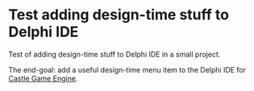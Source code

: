 # Test adding design-time stuff to Delphi IDE

Test of adding design-time stuff to Delphi IDE in a small project.

The end-goal: add a useful design-time menu item to the Delphi IDE for [Castle Game Engine](https://castle-engine.io/).
